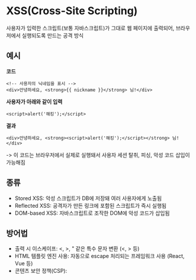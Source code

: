 # XSS(Cross-Site Scripting)

사용자가 입력한 스크립트(보통 자바스크립트)가 그대로 웹 페이지에 출력되어, 브라우저에서 실행되도록 만드는 공격 방식

## 예시

**코드**

```
<!-- 사용자의 닉네임을 표시 -->
<div>안녕하세요, <strong>{{ nickname }}</strong> 님!</div>
```

**사용자가 아래와 같이 입력**

```
<script>alert('해킹');</script>
```

**결과**

```
<div>안녕하세요, <strong><script>alert('해킹');</script></strong> 님!</div>
```

-> 이 코드는 브라우저에서 실제로 실행돼서 사용자 세션 탈취, 피싱, 악성 코드 삽입이 가능해짐

## 종류

- Stored XSS: 악성 스크립트가 DB에 저장돼 여러 사용자에게 노출됨
- Reflected XSS: 공격자가 만든 링크에 포함된 스크립트가 즉시 실행됨
- DOM-based XSS: 자바스크립트로 조작한 DOM에 악성 코드가 삽입됨

## 방어법

- 출력 시 이스케이프: <, >, " 같은 특수 문자 변환 (&lt;, &gt; 등)
- HTML 템플릿 엔진 사용: 자동으로 escape 처리되는 프레임워크 사용 (React, Vue 등)
- 콘텐츠 보안 정책(CSP): <script> 삽입을 제한하는 HTTP 헤더 설정
- 사용자 입력 검증: <script>, onerror 등 금지어 필터링
- DOM 조작 시 주의: innerHTML 대신 textContent, createElement 사용
